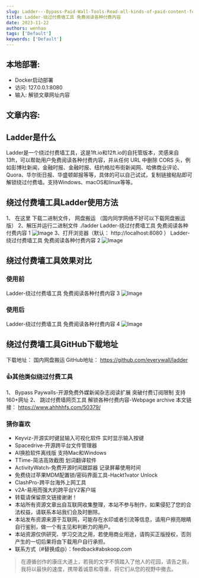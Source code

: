 ```yaml
---
slug: Ladder---Bypass-Paid-Wall-Tools-Read-all-kinds-of-paid-content-for-free
title: Ladder-绕过付费墙工具 免费阅读各种付费内容 
date: 2023-11-22
authors: wenhao
tags: ['Default']
keywords: ['Default']
---
```

## 本地部署:

<!-- truncate -->

- Docker启动部署
- 访问: 127.0.0.1:8080
- 输入: 解锁文章网址内容
## 文章内容:

<!-- truncate -->

## Ladder是什么

<!-- truncate -->

Ladder是一个绕过付费墙工具，这是1ft.io和12ft.io的自托管版本，灵感来自13ft，可以帮助用户免费阅读各种付费内容，并从任何 URL 中删除 CORS 头，例如彭博社新闻，金融时报、金融时报、纽约格拉布街新闻网、哈佛商业评论、Quora、华尔街日报、华盛顿邮报等等，具体的可以自己试试，复制链接粘贴即可解锁绕过付费墙。支持Windows、macOS和linux等等。 
## 绕过付费墙工具Ladder使用方法

<!-- truncate -->

1、 在这里 下载二进制文件， 网盘搬运 （国内同学网络不好可以下载网盘搬运版） 
2、解压并运行二进制文件 ./ladder 
Ladder-绕过付费墙工具 免费阅读各种付费内容 1 
![Image]()
3、打开浏览器（默认： http://localhost:8080 ） 
Ladder-绕过付费墙工具 免费阅读各种付费内容 2 
![Image]()
## 绕过付费墙工具效果对比

<!-- truncate -->

### 使用前

Ladder-绕过付费墙工具 免费阅读各种付费内容 3 
![Image]()
### 使用后

Ladder-绕过付费墙工具 免费阅读各种付费内容 4 
![Image]()
## 绕过付费墙工具GitHub下载地址

<!-- truncate -->

下载地址： 国内网盘搬运 
GitHub地址： https://github.com/everywall/ladder 
### 👍其他类似绕过付费工具

1、 Bypass Paywalls-开源免费外媒新闻杂志阅读扩展 突破付费订阅限制 支持160+网址 
2、 跳过付费墙网页工具 解锁各种付费内容-Webpage archive 
本文链接： https://www.ahhhhfs.com/50379/ 
### 猜你喜欢

- Keyviz-开源实时键鼠输入可视化软件 实时显示输入按键
- Spacedrive-开源跨平台文件管理器
- AI换脸软件离线版 支持Mac和Windows
- TTime-简洁高效截图 划词翻译软件
- ActivityWatch-免费开源时间跟踪器 记录屏幕使用时间
- 免费绕过苹果MDM配置锁/密码界面工具-Hackt1vator Unlock
- ClashPro-跨平台海外上网工具
- v2A-易用而强大的跨平台V2客户端
- 转载请保留原文链接谢谢！
- 本站所有资源文章出自互联网收集整理，本站不参与制作，如果侵犯了您的合法权益，请联系本站我们会及时删除。
- 本站发布资源来源于互联网，可能存在水印或者引流等信息，请用户擦亮眼睛自行鉴别，做一个有主见和判断力的用户。
- 本站资源仅供研究、学习交流之用，若使用商业用途，请购买正版授权，否则产生的一切后果将由下载用户自行承担。
- 联系方式（#替换成@）：feedback#abskoop.com



 > 在遵循创作的康庄大道上，若我的文字不慎踏入了他人的花园，请告之我，我将以最快的速度，携带着诚意和尊重，将它们从您的视野中撤去。
